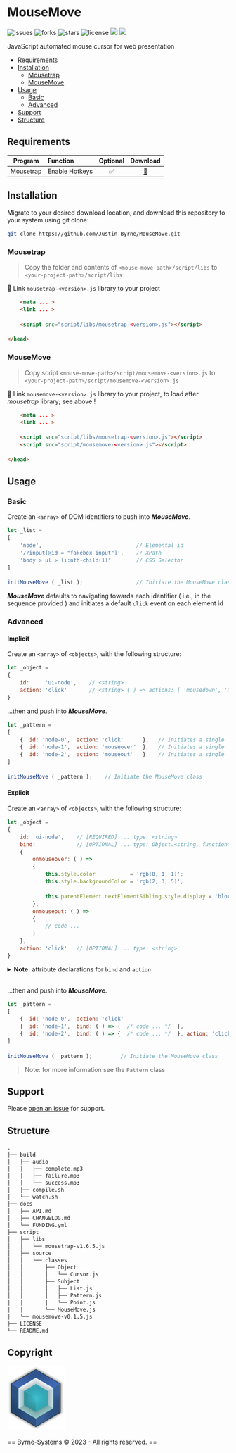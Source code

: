 # MouseMove

![issues](https://img.shields.io/github/issues/Justin-Byrne/MouseMove)
![forks](https://img.shields.io/github/forks/Justin-Byrne/MouseMove)
![stars](https://img.shields.io/github/stars/Justin-Byrne/MouseMove)
![license](https://img.shields.io/github/license/Justin-Byrne/MouseMove)
<img src=https://img.shields.io/badge/Mousetrap-1.6.0-yellow />
<img src=https://img.shields.io/badge/Version-0.1.5-green />

JavaScript automated mouse cursor for web presentation

- [Requirements](#requirements)
- [Installation](#installation)
  - [Mousetrap](#mousetrap)
  - [MouseMove](#mousemove)
- [Usage](#usage)
  - [Basic](#basic)
  - [Advanced](#advanced)
- [Support](#support)
- [Structure](#structure)

## Requirements

| Program | Function | Optional | Download |
| :---: | :--- | :---: | :---: |
| Mousetrap | Enable Hotkeys | :white_check_mark: | [:floppy_disk:](https://craig.is/killing/mice) |

## Installation

Migrate to your desired download location, and download this repository to your system using git clone:

```sh
git clone https://github.com/Justin-Byrne/MouseMove.git
```

### Mousetrap

> Copy the folder and contents of `<mouse-move-path>/script/libs` to `<your-project-path>/script/libs`

:link: Link `mousetrap-<version>.js` library to your project

```html
    <meta ... >
    <link ... >

    <script src="script/libs/mousetrap-<version>.js"></script>

</head>
```

### MouseMove

> Copy script `<mouse-move-path>/script/mousemove-<version>.js` to `<your-project-path>/script/mousemove-<version>.js`

:link: Link `mousemove-<version>.js` library to your project, to load after *mousetrap* library; see above !

```html
    <meta ... >
    <link ... >

    <script src="script/libs/mousetrap-<version>.js"></script>
    <script src="script/mousemove-<version>.js"></script>

</head>
```

## Usage

### Basic

Create an `<array>` of DOM identifiers to push into ***MouseMove***.

```javascript
let _list =
[
    'node',                              // Elemental id
    '//input[@id = "fakebox-input"]',    // XPath
    'body > ul > li:nth-child(1)'        // CSS Selector
]

initMouseMove ( _list );                 // Initiate the MouseMove class
```

***MouseMove*** defaults to navigating towards each identifier ( i.e., in the sequence provided ) and initiates a default `click` event on each element id

### Advanced

#### Implicit

Create an `<array>` of `<objects>`, with the following structure:

```javascript
let _object =
{
    id:     'ui-node',    // <string>
    action: 'click'       // <string> ( ) => actions: [ 'mousedown', 'mouseup', 'mouseover', 'mouseout', 'mousemove', 'click', 'dblclick' ]
}
```

...then and push into ***MouseMove***.

```javascript
let _pattern =
[
    {  id: 'node-0',  action: 'click'      }, 	// Initiates a single 'onclick' event
    {  id: 'node-1',  action: 'mouseover'  }, 	// Initiates a single 'onmouseover' event
    {  id: 'node-2',  action: 'mouseout'   } 	// Initiates a single 'onmouseout' event
]

initMouseMove ( _pattern );    // Initiate the MouseMove class
```

#### Explicit

Create an `<array>` of `<objects>`, with the following structure:

```javascript
let _object =
{
    id: 'ui-node',    // [REQUIRED] ... type: <string>
    bind:             // [OPTIONAL] ... type: Object.<string, function>
    {
        onmouseover: ( ) =>
        {
            this.style.color           = 'rgb(0, 1, 1)';
            this.style.backgroundColor = 'rgb(2, 3, 5)';

            this.parentElement.nextElementSibling.style.display = 'block';
        },
        onmouseout: ( ) =>
        {
            // code ...
        }
    },
    action: 'click'   // [OPTIONAL] ... type: <string>
}
```

<details>

<summary><b>Note:</b> attribute declarations for <code>bind</code> and <code>action</code></summary>

> - `bind` : `Object.<string, function>`
>  - `<string>`
>    - `onmousedown`
>    - `onmouseup`
>    - `onmouseover`
>    - `onmouseout`
>    - `onmousemove`
>    - `onclick`
>    - `ondblclick`
>  - `<function>`
>    - anonymous function
>
>- `action` : `<string>`
>  - `<string>`
>    - `mousedown`
>    - `mouseup`
>    - `mouseover`
>    - `mouseout`
>    - `mousemove`
>    - `click`
>    - `dblclick`

</details>

<br>

...then and push into ***MouseMove***.

```javascript
let _pattern =
[
    {  id: 'node-0',  action: 'click'                                    },  // Each pattern is valid !
    {  id: 'node-1',  bind: ( ) => {  /* code ... */  },                 },
    {  id: 'node-2',  bind: ( ) => {  /* code ... */  }, action: 'click' }
]

initMouseMove ( _pattern );         // Initiate the MouseMove class
```

> Note: for more information see the `Pattern` class


## Support

Please [open an issue](https://github.com/Justin-Byrne/MouseMove/issues/new) for support.

## Structure

```
.
├── build
│   ├── audio
│   │   ├── complete.mp3
│   │   ├── failure.mp3
│   │   └── success.mp3
│   ├── compile.sh
│   └── watch.sh
├── docs
│   ├── API.md
│   ├── CHANGELOG.md
│   └── FUNDING.yml
├── script
│   ├── libs
│   │   └── mousetrap-v1.6.5.js
│   ├── source
│   │   └── classes
│   │       ├── Object
│   │       │   └── Cursor.js
│   │       ├── Subject
│   │       │   ├── List.js
│   │       │   ├── Pattern.js
│   │       │   └── Point.js
│   │       └── MouseMove.js
│   └── mousemove-v0.1.5.js
├── LICENSE
└── README.md
```
 
## Copyright

![Byrne-Systems](https://github.com/Justin-Byrne/MouseMove/blob/main/images/cube_sm.png)

== Byrne-Systems © 2023 - All rights reserved. ==
